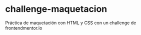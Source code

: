 # challenge-maquetacion
Práctica de maquetación con HTML y CSS con un challenge de frontendmentor.io

